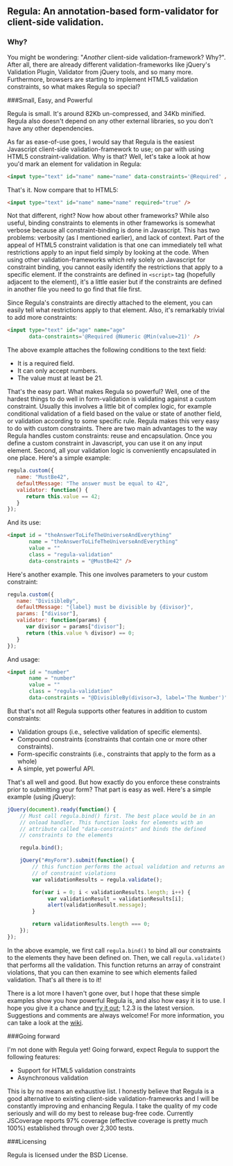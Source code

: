 ## Regula: An annotation-based form-validator for client-side validation. 

### Why?

You might be wondering: "*Another* client-side validation-framework? Why?". After all, there are already different validation-frameworks like jQuery's Validation Plugin, Validator from jQuery tools, and so many  more. Furthermore, browsers are starting to implement HTML5 validation constraints, so what makes Regula so special?

###Small, Easy, and Powerful

Regula is small. It's around 82Kb un-compressed, and 34Kb minified. Regula also doesn't depend on any other external libraries, so you don't have any other dependencies.

As far as ease-of-use goes, I would say that Regula is the easiest Javascript client-side validation-framework to use; on par with using HTML5 constraint-validation. Why is that? Well, let's take a look at how you'd mark an element for validation in Regula:

```html
<input type="text" id="name" name="name" data-constraints='@Required' />
```

That's it. Now compare that to HTML5:

```html
<input type="text" id="name" name="name" required="true" />
```

Not that different, right? Now how about other frameworks? While also useful, binding constraints to elements in other frameworks is somewhat verbose because all constraint-binding is done in Javascript. This has two problems: verbosity (as I mentioned earlier), and lack of context. Part of the appeal of HTML5 constraint validation is that one can immediately tell what restrictions apply to an input field simply by looking at the code. When using other validation-frameworks which rely solely on Javascript for constraint binding, you cannot easily identify the restrictions that apply to a specific element. If the constraints are defined in `<script>` tag (hopefully adjacent to the element), it's a little easier but if the constraints are defined in another file you need to go find that file first.

Since Regula's constraints are directly attached to the element, you can easily tell what restrictions apply to that element. Also, it's remarkably trivial to add more constraints:

```html
<input type="text" id="age" name="age" 
       data-constraints='@Required @Numeric @Min(value=21)' />
```

The above example attaches the following conditions to the text field:

 - It is a required field.
 - It can only accept numbers.
 - The value must at least be 21.

That's the easy part. What makes Regula so powerful? Well, one of the hardest things to do well in form-validation is validating against a custom constraint. Usually this involves a little bit of complex logic, for example conditional validation of a field based on the value or state of another field, or validation according to some specific rule. Regula makes this very easy to do with custom constraints. There are two main advantages to the way Regula handles custom constraints: reuse and encapsulation. Once you define a custom constraint in Javascript, you can use it on any input element. Second, all your validation logic is conveniently encapsulated in one place. Here's a simple example:

```js
regula.custom({
   name: "MustBe42",
   defaultMessage: "The answer must be equal to 42",
   validator: function() {
      return this.value == 42;
   }
});
```

And its use:

```html
<input id = "theAnswerToLifeTheUniverseAndEverything" 
       name = "theAnswerToLifeTheUniverseAndEverything" 
       value = ""
       class = "regula-validation"
       data-constraints = "@MustBe42" />
```

Here's another example. This one involves parameters to your custom constraint:

```js
regula.custom({
   name: "DivisibleBy",
   defaultMessage: "{label} must be divisible by {divisor}",
   params: ["divisor"],
   validator: function(params) {
      var divisor = params["divisor"];
      return (this.value % divisor) == 0;
   }
});
```

And usage:

```html
<input id = "number" 
       name = "number" 
       value = ""
       class = "regula-validation"
       data-constraints = "@DivisibleBy(divisor=3, label='The Number')" />
```

But that's not all! Regula supports other features in addition to custom constraints:

 - Validation groups (i.e., selective validation of specific elements).
 - Compound constraints (constraints that contain one or more other constraints).
 - Form-specific constraints (i.e., constraints that apply to the form as a whole)
 - A simple, yet powerful API.

That's all well and good. But how exactly do you enforce these constraints prior to submitting your form? That part is easy as well. Here's a simple example (using jQuery):

```js
jQuery(document).ready(function() {
    // Must call regula.bind() first. The best place would be in an
    // onload handler. This function looks for elements with an
    // attribute called "data-constraints" and binds the defined
    // constraints to the elements

    regula.bind(); 

    jQuery("#myForm").submit(function() {
        // this function performs the actual validation and returns an array
        // of constraint violations
        var validationResults = regula.validate();

        for(var i = 0; i < validationResults.length; i++) {
             var validationResult = validationResults[i];
             alert(validationResult.message);
        }

        return validationResults.length === 0;
    });
});
```

In the above example, we first call `regula.bind()` to bind all our constraints to the elements they have been defined on. Then, we call `regula.validate()` that performs all the validation. This function returns an array of constraint violations, that you can then examine to see which elements failed validation. That's all there is to it!

There is a lot more I haven't gone over, but I hope that these simple examples show you how powerful Regula is, and also how easy it is to use. I hope you give it a chance and [try it out](https://github.com/vivin/regula/downloads); 1.2.3 is the latest version. Suggestions and comments are always welcome! For more information, you can take a look at the [wiki](https://github.com/vivin/regula/wiki).

###Going forward

I'm not done with Regula yet! Going forward, expect Regula to support the following features:

 - Support for HTML5 validation constraints
 - Asynchronous validation

This is by no means an exhaustive list. I honestly believe that Regula is a good alternative to existing client-side validation-frameworks and I will be constantly improving and enhancing Regula. I take the quality of my code seriously and will do my best to release bug-free code. Currently JSCoverage reports 97% coverage (effective coverage is pretty much 100%) established through over 2,300 tests.

###Licensing

Regula is licensed under the BSD License.
